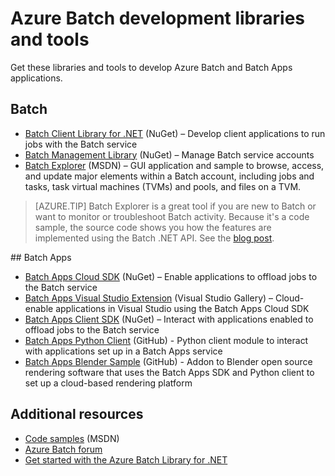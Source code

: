 <properties 
	pageTitle="Azure Batch development libraries and tools" 
	description="Get the libraries and tools you need to develop Azure Batch and Batch Apps applications" 
	services="batch" 
	documentationCenter="" 
	authors="dlepow" 
	manager="timlt"
	editor="yidingz"/>

<tags 
	ms.service="batch" 
	ms.workload="big-compute" 
	ms.tgt_pltfrm="na" 
	ms.devlang="na" 
	ms.topic="article" 
	ms.date="01/29/2015" 
	ms.author="danlep"/>


# Azure Batch development libraries and tools 
<p> Get these libraries and tools to develop Azure Batch and Batch Apps applications.

## Batch

+ [Batch Client Library for .NET](http://www.nuget.org/packages/Azure.Batch/) (NuGet) – Develop client applications to run jobs with the Batch service
+ [Batch Management Library](http://www.nuget.org/packages/Microsoft.Azure.Management.Batch/) (NuGet) – Manage Batch service accounts
+ [Batch Explorer](https://code.msdn.microsoft.com/windowsazure/Azure-Batch-Explorer-c1d37768) (MSDN) – GUI application  and sample to browse, access, and update major elements within a Batch account, including jobs and tasks, task virtual machines (TVMs) and pools, and files on a TVM.

> [AZURE.TIP] Batch Explorer is a great tool if you are new to Batch or want to monitor or troubleshoot Batch activity. Because it's a code sample, the source code shows you how the features are implemented using the Batch .NET API. See the [blog post](http://blogs.technet.com/b/windowshpc/archive/2015/01/20/azure-batch-explorer-sample-walkthrough.aspx).

<p>
## Batch Apps

+ [Batch Apps Cloud SDK](http://www.nuget.org/packages/Microsoft.Azure.Batch.Apps.Cloud/) (NuGet) – Enable applications to offload jobs to the Batch service
+ [Batch Apps Visual Studio Extension](https://visualstudiogallery.msdn.microsoft.com/8b294850-a0a5-43b0-acde-57a07f17826a) (Visual Studio Gallery) – Cloud-enable applications in Visual Studio using the Batch Apps Cloud SDK
+ [Batch Apps Client SDK](http://www.nuget.org/packages/Microsoft.Azure.Batch.Apps/) (NuGet) – Interact with applications enabled to offload jobs to the Batch service
+ [Batch Apps Python Client](https://github.com/Azure/azure-batch-apps-python) (GitHub) - Python client module to interact with applications set up in a Batch Apps service
+ [Batch Apps Blender Sample](https://github.com/Azure/azure-batch-apps-blender) (GitHub) - Addon to Blender open source rendering software that uses the Batch Apps SDK and Python client to set up a cloud-based rendering platform


## Additional resources

+ [Code samples](https://code.msdn.microsoft.com/site/search?f[0].Type=Topic&f[0].Value=Azure%20Batch&f[0].Text=Azure%20Batch) (MSDN)
+ [Azure Batch forum](https://social.msdn.microsoft.com/forums/azure/home?forum=azurebatch)
+ [Get started with the Azure Batch Library for .NET](batch-dotnet-get-started.md)  

<!--Anchors-->
[Batch]: #batch
[Batch Apps]: #batch-apps
[Additional resources]:#additional-resources